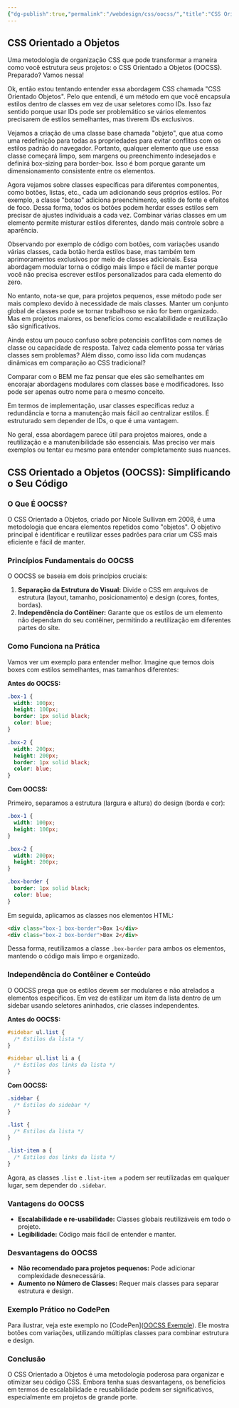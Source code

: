 ```yaml
---
{"dg-publish":true,"permalink":"/webdesign/css/oocss/","title":"CSS Orientado a Objetos","metatags":{"description":"é uma abordagem que promove a encapsulação de estilos em classes específicos, permitindo maior reutilização e manutenibilidade."},"tags":["Webdesign","CSS","padrão"],"updated":"2025-02-19T15:01:46.773-03:00"}
---
```



## CSS Orientado a Objetos

Uma metodologia de organização CSS que pode transformar a maneira como você estrutura seus projetos: o CSS Orientado a Objetos (OOCSS). Preparado? Vamos nessa!

Ok, então estou tentando entender essa abordagem CSS chamada "CSS Orientado Objetos". Pelo que entendi, é um método em que você encapsula estilos dentro de classes em vez de usar seletores como IDs. Isso faz sentido porque usar IDs pode ser problemático se vários elementos precisarem de estilos semelhantes, mas tiverem IDs exclusivos.

Vejamos a criação de uma classe base chamada "objeto", que atua como uma redefinição para todas as propriedades para evitar conflitos com os estilos padrão do navegador. Portanto, qualquer elemento que use essa classe começará limpo, sem margens ou preenchimento indesejados e definirá box-sizing para border-box. Isso é bom porque garante um dimensionamento consistente entre os elementos.

Agora vejamos sobre classes específicas para diferentes componentes, como botões, listas, etc., cada um adicionando seus próprios estilos. Por exemplo, a classe "botao" adiciona preenchimento, estilo de fonte e efeitos de foco. Dessa forma, todos os botões podem herdar esses estilos sem precisar de ajustes individuais a cada vez. Combinar várias classes em um elemento permite misturar estilos diferentes, dando mais controle sobre a aparência.

Observando por exemplo de código com botões, com variações usando várias classes, cada botão herda estilos base, mas também tem aprimoramentos exclusivos por meio de classes adicionais. Essa abordagem modular torna o código mais limpo e fácil de manter porque você não precisa escrever estilos personalizados para cada elemento do zero.

No entanto, nota-se que, para projetos pequenos, esse método pode ser mais complexo devido à necessidade de mais classes. Manter um conjunto global de classes pode se tornar trabalhoso se não for bem organizado. Mas em projetos maiores, os benefícios como escalabilidade e reutilização são significativos.

Ainda estou um pouco confuso sobre potenciais conflitos com nomes de classe ou capacidade de resposta. Talvez cada elemento possa ter várias classes sem problemas? Além disso, como isso lida com mudanças dinâmicas em comparação ao CSS tradicional?

Comparar com o BEM me faz pensar que eles são semelhantes em encorajar abordagens modulares com classes base e modificadores. Isso pode ser apenas outro nome para o mesmo conceito.

Em termos de implementação, usar classes específicas reduz a redundância e torna a manutenção mais fácil ao centralizar estilos. É estruturado sem depender de IDs, o que é uma vantagem.

No geral, essa abordagem parece útil para projetos maiores, onde a reutilização e a manutenibilidade são essenciais. Mas preciso ver mais exemplos ou tentar eu mesmo para entender completamente suas nuances.

## CSS Orientado a Objetos (OOCSS): Simplificando o Seu Código

### O Que É OOCSS?

O CSS Orientado a Objetos, criado por Nicole Sullivan em 2008, é uma metodologia que encara elementos repetidos como "objetos". O objetivo principal é identificar e reutilizar esses padrões para criar um CSS mais eficiente e fácil de manter.

### Princípios Fundamentais do OOCSS

O OOCSS se baseia em dois princípios cruciais:

1.  **Separação da Estrutura do Visual:** Divide o CSS em arquivos de estrutura (layout, tamanho, posicionamento) e design (cores, fontes, bordas).
2.  **Independência do Contêiner:** Garante que os estilos de um elemento não dependam do seu contêiner, permitindo a reutilização em diferentes partes do site.

### Como Funciona na Prática

Vamos ver um exemplo para entender melhor. Imagine que temos dois boxes com estilos semelhantes, mas tamanhos diferentes:

**Antes do OOCSS:**

```css
.box-1 {
  width: 100px;
  height: 100px;
  border: 1px solid black;
  color: blue;
}

.box-2 {
  width: 200px;
  height: 200px;
  border: 1px solid black;
  color: blue;
}
```

**Com OOCSS:**

Primeiro, separamos a estrutura (largura e altura) do design (borda e cor):

```css
.box-1 {
  width: 100px;
  height: 100px;
}

.box-2 {
  width: 200px;
  height: 200px;
}

.box-border {
  border: 1px solid black;
  color: blue;
}
```

Em seguida, aplicamos as classes nos elementos HTML:

```html
<div class="box-1 box-border">Box 1</div>
<div class="box-2 box-border">Box 2</div>
```

Dessa forma, reutilizamos a classe `.box-border` para ambos os elementos, mantendo o código mais limpo e organizado.

### Independência do Contêiner e Conteúdo

O OOCSS prega que os estilos devem ser modulares e não atrelados a elementos específicos. Em vez de estilizar um item da lista dentro de um sidebar usando seletores aninhados, crie classes independentes.

**Antes do OOCSS:**

```css
#sidebar ul.list {
  /* Estilos da lista */
}

#sidebar ul.list li a {
  /* Estilos dos links da lista */
}
```

**Com OOCSS:**

```css
.sidebar {
  /* Estilos do sidebar */
}

.list {
  /* Estilos da lista */
}

.list-item a {
  /* Estilos dos links da lista */
}
```

Agora, as classes `.list` e `.list-item a` podem ser reutilizadas em qualquer lugar, sem depender do `.sidebar`.

### Vantagens do OOCSS

*   **Escalabilidade e re-usabilidade:** Classes globais reutilizáveis em todo o projeto.
*   **Legibilidade:** Código mais fácil de entender e manter.

### Desvantagens do OOCSS

*   **Não recomendado para projetos pequenos:** Pode adicionar complexidade desnecessária.
*   **Aumento no Número de Classes:** Requer mais classes para separar estrutura e design.

### Exemplo Prático no CodePen

Para ilustrar, veja este exemplo no [CodePen]([OOCSS Exemple](https://codepen.io/neysimoes/pen/azXdrg)). Ele mostra botões com variações, utilizando múltiplas classes para combinar estrutura e design.

### Conclusão

O CSS Orientado a Objetos é uma metodologia poderosa para organizar e otimizar seu código CSS. Embora tenha suas desvantagens, os benefícios em termos de escalabilidade e reusabilidade podem ser significativos, especialmente em projetos de grande porte.


